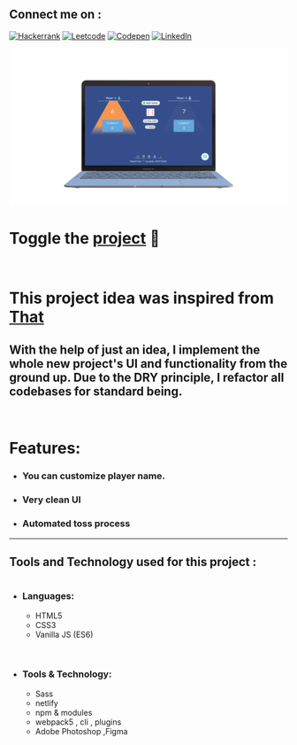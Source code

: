 ## Connect me on :

[![Hackerrank][hackerrank-shield]][hackerrank-url]
[![Leetcode][leetcode-shield]][leetcode-url]
[![Codepen][codepen-shield]][codepen-url]
[![LinkedIn][linkedin-shield]][linkedin-url]

![project Overview,](./dist/assets/frameMac.png)

# Toggle the [project](https://rollyourluck.netlify.app/ "my version") 👋

<br>

# This project idea was inspired from [That](https://pig-game-v2.netlify.app/ "jonas project")

## With the help of just an idea, I implement the whole new project's UI and functionality from the ground up. Due to the DRY principle, I refactor all codebases for standard being.

<br>

# **Features:**

- ### You can customize player name.
- ### Very clean UI
- ### Automated toss process

---

## Tools and Technology used for this project :

#

- ### Languages:
  - HTML5
  - CSS3
  - Vanilla JS (ES6)

<br>

- ### Tools & Technology:

  - Sass
  - netlify
  - npm & modules
  - webpack5 , cli , plugins
  - Adobe Photoshop ,Figma

<!-- MARKDOWN LINKS & IMAGES -->

[hackerrank-shield]: https://img.shields.io/badge/-Hackerrank-black.svg?style=flat-square&logo=hackerrank&color=555&logoColor=white
[hackerrank-url]: https://www.hackerrank.com/_jorjis
[leetcode-shield]: https://img.shields.io/badge/-Leetcode-black.svg?style=flat-square&logo=leetcode&color=555&logoColor=white
[leetcode-url]: https://leetcode.com/_jorjis/
[codepen-shield]: https://img.shields.io/badge/-Codepen-black.svg?style=flat-square&logo=codepen&color=555&logoColor=white
[codepen-url]: https://instagram.com/learnwithsumit
[linkedin-shield]: https://img.shields.io/badge/-LinkedIn-black.svg?style=flat-square&logo=linkedin&colorB=555
[linkedin-url]: https://www.linkedin.com/in/jorjis-hasan-4163a81a4/
